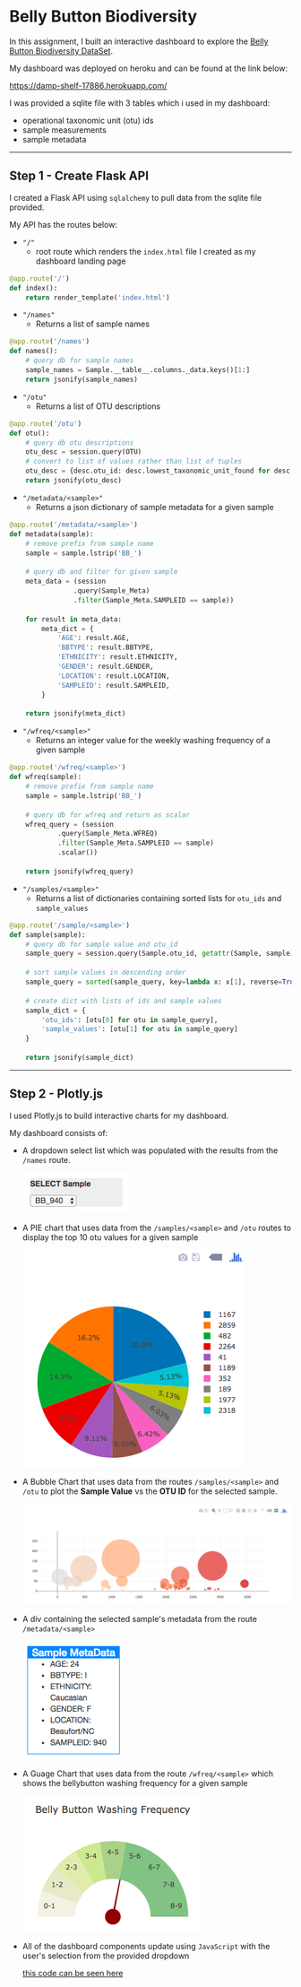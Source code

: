 # Belly Button Biodiversity

In this assignment, I built an interactive dashboard to explore the [Belly Button Biodiversity DataSet](http://robdunnlab.com/projects/belly-button-biodiversity/). 

My dashboard was deployed on heroku and can be found at the link below:

https://damp-shelf-17886.herokuapp.com/

I was provided a sqlite file with 3 tables which i used in my dashboard:
* operational taxonomic unit (otu) ids
* sample measurements
* sample metadata
___

## Step 1 - Create Flask API

I created a Flask API using `sqlalchemy` to pull data from the sqlite file provided.  

My API has the routes below:

* `"/"`
    * root route which renders the `index.html` file I created as my dashboard landing page 

```python
@app.route('/')
def index():
    return render_template('index.html')
```

* `"/names"`
    * Returns a list of sample names

```python
@app.route('/names')
def names():
    # query db for sample names
    sample_names = Sample.__table__.columns._data.keys()[1:]
    return jsonify(sample_names)
```

* `"/otu"`
    * Returns a list of OTU descriptions

```python
@app.route('/otu')
def otu():
    # query db otu descriptions
    otu_desc = session.query(OTU)
    # convert to list of values rather than list of tuples
    otu_desc = {desc.otu_id: desc.lowest_taxonomic_unit_found for desc in otu_desc}
    return jsonify(otu_desc)
```

* `"/metadata/<sample>"`
    * Returns a json dictionary of sample metadata for a given sample

```python
@app.route('/metadata/<sample>')
def metadata(sample):
    # remove prefix from sample name
    sample = sample.lstrip('BB_')
    
    # query db and filter for given sample
    meta_data = (session
                .query(Sample_Meta)
                .filter(Sample_Meta.SAMPLEID == sample))

    for result in meta_data:
        meta_dict = {
            'AGE': result.AGE,
            'BBTYPE': result.BBTYPE,
            'ETHNICITY': result.ETHNICITY,
            'GENDER': result.GENDER,
            'LOCATION': result.LOCATION,
            'SAMPLEID': result.SAMPLEID,
        }

    return jsonify(meta_dict)
```

* `"/wfreq/<sample>"`
    * Returns an integer value for the weekly washing frequency of a given sample

```python
@app.route('/wfreq/<sample>')
def wfreq(sample):
    # remove prefix from sample name
    sample = sample.lstrip('BB_')
    
    # query db for wfreq and return as scalar
    wfreq_query = (session
            .query(Sample_Meta.WFREQ)
            .filter(Sample_Meta.SAMPLEID == sample)
            .scalar())

    return jsonify(wfreq_query)
```

* `"/samples/<sample>"`
    * Returns a list of dictionaries containing sorted lists  for `otu_ids`
    and `sample_values`

```python
@app.route('/sample/<sample>')
def sample(sample):
    # query db for sample value and otu_id
    sample_query = session.query(Sample.otu_id, getattr(Sample, sample))

    # sort sample values in descending order
    sample_query = sorted(sample_query, key=lambda x: x[1], reverse=True)

    # create dict with lists of ids and sample values  
    sample_dict = {
        'otu_ids': [otu[0] for otu in sample_query],
        'sample_values': [otu[1] for otu in sample_query]
    }

    return jsonify(sample_dict)
```
___

## Step 2 - Plotly.js

I used Plotly.js to build interactive charts for my dashboard.

My dashboard consists of:

* A dropdown select list which was populated with the results from the `/names` route. 

    ![dropdown](Images/dropdown.png)

* A PIE chart that uses data from the `/samples/<sample>` and `/otu` routes to display the top 10 otu values for a given sample

    ![pie_chart](Images/pie_chart.png)

* A Bubble Chart that uses data from the routes `/samples/<sample>` and `/otu` to plot the __Sample Value__ vs the __OTU ID__ for the selected sample.

    ![bubble_chart](Images/bubble_chart.png)


* A div containing the selected sample's metadata from the route `/metadata/<sample>`

    ![bubble_chart](Images/metadata.png)

* A Guage Chart that uses data from the route `/wfreq/<sample>` which shows the bellybutton washing frequency for a given sample

    ![bubble_chart](Images/gauge.png)

* All of the dashboard components update using `JavaScript` with the user's selection from the provided dropdown

    [this code can be seen here](app/static/js/app.js)
